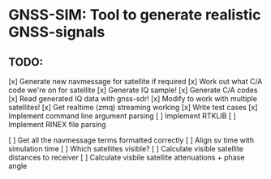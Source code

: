 # GNSS-SIM: Tool to generate realistic GNSS-signals
## TODO:
[x] Generate new navmessage for satellite if required
[x] Work out what C/A code we're on for satellite
[x] Generate IQ sample!
[x] Generate C/A codes
[x] Read generated IQ data with gnss-sdr!
[x] Modify to work with multiple satellites!
[x] Get realtime (zmq) streaming working
[x] Write test cases
[x] Implement command line argument parsing
[ ] Implement RTKLIB
[ ] Implement RINEX file parsing

[ ] Get all the navmessage terms formatted correctly
[ ] Align sv time with simulation time
[ ] Which satellites visible?
[ ] Calculate visible satellite distances to receiver
[ ] Calculate visbile satellite attenuations + phase angle